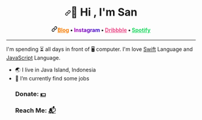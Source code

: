 <h1 align="center"><a id="user-content-️-hi-im-san-engineer-️" class="anchor" aria-hidden="true" href="#️user-content-️-hi-im-san-engineer-️"><svg class="octicon octicon-link" viewBox="0 0 16 16" version="1.1" width="16" height="16" aria-hidden="true"><path fill-rule="evenodd" d="M7.775 3.275a.75.75 0 001.06 1.06l1.25-1.25a2 2 0 112.83 2.83l-2.5 2.5a2 2 0 01-2.83 0 .75.75 0 00-1.06 1.06 3.5 3.5 0 004.95 0l2.5-2.5a3.5 3.5 0 00-4.95-4.95l-1.25 1.25zm-4.69 9.64a2 2 0 010-2.83l2.5-2.5a2 2 0 012.83 0 .75.75 0 001.06-1.06 3.5 3.5 0 00-4.95 0l-2.5 2.5a3.5 3.5 0 004.95 4.95l1.25-1.25a.75.75 0 00-1.06-1.06l-1.25 1.25a2 2 0 01-2.83 0z"></path></svg></a><g-emoji class="g-emoji" alias="zap" fallback-src="https://github.githubassets.com/images/icons/emoji/unicode/26a1.png">🖖</g-emoji> Hi  , I'm San <g-emoji class="g-emoji" alias="zap" fallback-src="https://github.githubassets.com/images/icons/emoji/unicode/26a1.png"></g-emoji></h1>
<h4 align="center"><a id="user-content-blogger--medium--linkedin--instagram--unsplash--shutterstock" class="anchor" aria-hidden="true" href="#user-content-blogger--medium--linkedin--instagram--unsplash--shutterstock"><svg class="octicon octicon-link" viewBox="0 0 16 16" version="1.1" width="16" height="16" aria-hidden="true"><path fill-rule="evenodd" d="M7.775 3.275a.75.75 0 001.06 1.06l1.25-1.25a2 2 0 112.83 2.83l-2.5 2.5a2 2 0 01-2.83 0 .75.75 0 00-1.06 1.06 3.5 3.5 0 004.95 0l2.5-2.5a3.5 3.5 0 00-4.95-4.95l-1.25 1.25zm-4.69 9.64a2 2 0 010-2.83l2.5-2.5a2 2 0 012.83 0 .75.75 0 001.06-1.06 3.5 3.5 0 00-4.95 0l-2.5 2.5a3.5 3.5 0 004.95 4.95l1.25-1.25a.75.75 0 00-1.06-1.06l-1.25 1.25a2 2 0 01-2.83 0z"></path></svg></a><a href="https://sanengineer.com" rel="nofollow" style="color:#f57c00">Blog</a> • <a href="https://instagram.com/sanengineer" rel="nofollow" 
style="
background-image: linear-gradient(45deg, #BA00B4, #1D0AC9); 
background-repeat:no-repeat;
-webkit-background-clip: text;
  -webkit-text-fill-color: transparent; 
  -moz-background-clip: text;
  -moz-text-fill-color: transparent;
  background-position: left calc(100% ); 
  color:transparent;
  transition: background-size 500ms cubic-bezier(0, .61, .28, .92); 
  background-size: 100%;">Instagram</a> • <a href="https://dribbble.com/sanengineer" rel="nofollow" style="color:#ea4c89">Dribbble</a> • <a href="https://open.spotify.com/user/rxg1wyg1ncgqvp9uo3mh0m9zv"  rel="nofollow" style="color:#1ED760;">Spotify</a></h4>
<hr>
<p>I'm spending ⏳ all days in front of 🖥  computer. I'm love <a href="https://swift.org" rel="nofollow">Swift</a> Language and <a href="https://developer.mozilla.org/en-US/docs/Web/JavaScript" rel="nofollow">JavaScript</a> Language.</p>

<ul>
<li><g-emoji class="g-emoji" alias="earth_asia" fallback-src="https://github.githubassets.com/images/icons/emoji/unicode/1f30f.png">🌏</g-emoji> I live in Java Island, Indonesia</li>
<li><g-emoji class="g-emoji" alias="telescope" fallback-src="https://github.githubassets.com/images/icons/emoji/unicode/1f52d.png">🔭</g-emoji> I’m currently find some jobs </li>

### Donate: <a href="https://www.paypal.com/donate/?business=insinyurikhsan%40gmail.com&cmd=_donations&currency_code=USD&item_name=San++Engineer+-+Github&lc=US&return=%2F%40sanengineer&Z3JncnB0=" rel="nofollow">💵</a>

### Reach Me: [📬](https://github.com/sanengineer/sanengineer/issues/new)
